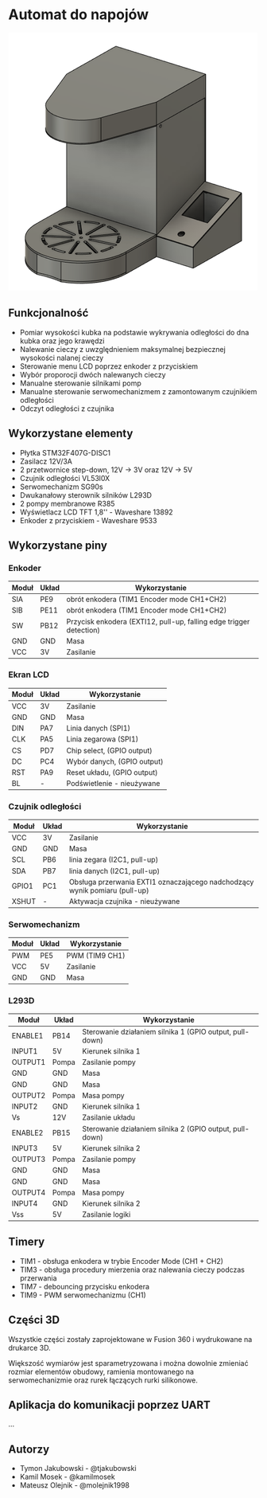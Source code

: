 # Automat do napojów

![Case image](/images/case_image.png)


## Funkcjonalność

- Pomiar wysokości kubka na podstawie wykrywania odległości do dna kubka oraz jego krawędzi
- Nalewanie cieczy z uwzględnieniem maksymalnej bezpiecznej wysokości nalanej cieczy
- Sterowanie menu LCD poprzez enkoder z przyciskiem
- Wybór proporocji dwóch nalewanych cieczy
- Manualne sterowanie silnikami pomp
- Manualne sterowanie serwomechanizmem z zamontowanym czujnikiem odległości
- Odczyt odległości z czujnika


## Wykorzystane elementy

- Płytka STM32F407G-DISC1
- Zasilacz 12V/3A
- 2 przetwornice step-down, 12V -> 3V oraz 12V -> 5V
- Czujnik odległości VL53l0X
- Serwomechanizm SG90s
- Dwukanałowy sterownik silników L293D
- 2 pompy membranowe R385
- Wyświetlacz LCD TFT 1,8'' - Waveshare 13892
- Enkoder z przyciskiem - Waveshare 9533



## Wykorzystane piny

### Enkoder

| Moduł         | Układ         | Wykorzystanie |
| ------------- | ------------- | ----- |
| SIA           | PE9           | obrót enkodera (TIM1 Encoder mode CH1+CH2) |
| SIB           | PE11          | obrót enkodera (TIM1 Encoder mode CH1+CH2) |
| SW            | PB12          | Przycisk enkodera (EXTI12, pull-up, falling edge trigger detection) |
| GND           | GND           | Masa |
| VCC           | 3V            | Zasilanie |

### Ekran LCD

| Moduł         | Układ         | Wykorzystanie |
| ------------- | ------------- | ----- |
| VCC           | 3V            | Zasilanie |
| GND           | GND           | Masa |
| DIN           | PA7           | Linia danych (SPI1) |
| CLK           | PA5           | Linia zegarowa (SPI1) |
| CS            | PD7           | Chip select, (GPIO output) |
| DC            | PC4           | Wybór danych, (GPIO output) |
| RST           | PA9           | Reset układu, (GPIO output) |
| BL            | -             | Podświetlenie - nieużywane |

### Czujnik odległości

| Moduł         | Układ         | Wykorzystanie |
| ------------- | ------------- | ----- |
| VCC           | 3V            | Zasilanie |
| GND           | GND           | Masa |
| SCL           | PB6           | linia zegara (I2C1, pull-up) |
| SDA           | PB7           | linia danych (I2C1, pull-up) |
| GPIO1         | PC1           | Obsługa przerwania EXTI1 oznaczającego nadchodzący wynik pomiaru (pull-up) |
| XSHUT         | -             | Aktywacja czujnika - nieużywane |

### Serwomechanizm

| Moduł         | Układ         | Wykorzystanie |
| ------------- | ------------- | ----- |
| PWM           | PE5           | PWM (TIM9 CH1) |
| VCC           | 5V            | Zasilanie |
| GND           | GND           | Masa |

### L293D

| Moduł         | Układ         | Wykorzystanie |
| ------------- | ------------- | ----- |
| ENABLE1       | PB14          | Sterowanie działaniem silnika 1 (GPIO output, pull-down) |
| INPUT1        | 5V            | Kierunek silnika 1 |
| OUTPUT1       | Pompa         | Zasilanie pompy |
| GND           | GND           | Masa |
| GND           | GND           | Masa |
| OUTPUT2       | Pompa         | Masa pompy |
| INPUT2        | GND           | Kierunek silnika 1 |
| Vs            | 12V           | Zasilanie układu |
| ENABLE2       | PB15          | Sterowanie działaniem silnika 2 (GPIO output, pull-down) |
| INPUT3        | 5V            | Kierunek silnika 2 |
| OUTPUT3       | Pompa         | Zasilanie pompy |
| GND           | GND           | Masa |
| GND           | GND           | Masa |
| OUTPUT4       | Pompa         | Masa pompy |
| INPUT4        | GND           | Kierunek silnika 2 |
| Vss           | 5V            | Zasilanie logiki |


## Timery

- TIM1 - obsługa enkodera w trybie Encoder Mode (CH1 + CH2)
- TIM3 - obsługa procedury mierzenia oraz nalewania cieczy podczas przerwania
- TIM7 - debouncing przycisku enkodera
- TIM9 - PWM serwomechanizmu (CH1)



## Części 3D

Wszystkie części zostały zaprojektowane w Fusion 360 i wydrukowane na drukarce 3D.

Większość wymiarów jest sparametryzowana i można dowolnie zmieniać rozmiar elementów obudowy, ramienia montowanego na serwomechanizmie oraz rurek łączących rurki silikonowe.



## Aplikacja do komunikacji poprzez UART

...



## Autorzy

- Tymon Jakubowski - @tjakubowski
- Kamil Mosek - @kamilmosek
- Mateusz Olejnik - @molejnik1998